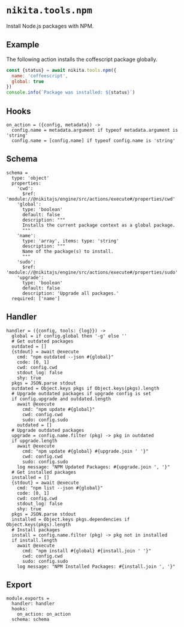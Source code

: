 
# `nikita.tools.npm`

Install Node.js packages with NPM.

## Example

The following action installs the coffescript package globally.

```js
const {status} = await nikita.tools.npm({
  name: 'coffeescript',
  global: true
})
console.info(`Package was installed: ${status}`)
```

## Hooks

    on_action = ({config, metadata}) ->
      config.name = metadata.argument if typeof metadata.argument is 'string'
      config.name = [config.name] if typeof config.name is 'string'

## Schema

    schema =
      type: 'object'
      properties:
        'cwd':
          $ref: 'module://@nikitajs/engine/src/actions/execute#/properties/cwd'
        'global':
          type: 'boolean'
          default: false
          description: """
          Installs the current package context as a global package.
          """
        'name':
          type: 'array', items: type: 'string'
          description: """
          Name of the package(s) to install.
          """
        'sudo':
          $ref: 'module://@nikitajs/engine/src/actions/execute#/properties/sudo'
        'upgrade':
          type: 'boolean'
          default: false
          description: 'Upgrade all packages.'
      required: ['name']

## Handler

    handler = ({config, tools: {log}}) ->
      global = if config.global then '-g' else ''
      # Get outdated packages
      outdated = []
      {stdout} = await @execute
        cmd: "npm outdated --json #{global}"
        code: [0, 1]
        cwd: config.cwd
        stdout_log: false
        shy: true
      pkgs = JSON.parse stdout
      outdated = Object.keys pkgs if Object.keys(pkgs).length
      # Upgrade outdated packages if upgrade config is set
      if config.upgrade and outdated.length
        await @execute
          cmd: "npm update #{global}"
          cwd: config.cwd
          sudo: config.sudo
        outdated = []
      # Upgrade outdated packages
      upgrade = config.name.filter (pkg) -> pkg in outdated
      if upgrade.length
        await @execute
          cmd: "npm update #{global} #{upgrade.join ' '}"
          cwd: config.cwd
          sudo: config.sudo
        log message: "NPM Updated Packages: #{upgrade.join ', '}"
      # Get installed packages
      installed = []
      {stdout} = await @execute
        cmd: "npm list --json #{global}"
        code: [0, 1]
        cwd: config.cwd
        stdout_log: false
        shy: true
      pkgs = JSON.parse stdout
      installed = Object.keys pkgs.dependencies if Object.keys(pkgs).length
      # Install packages
      install = config.name.filter (pkg) -> pkg not in installed
      if install.length
        await @execute
          cmd: "npm install #{global} #{install.join ' '}"
          cwd: config.cwd
          sudo: config.sudo
        log message: "NPM Installed Packages: #{install.join ', '}"

## Export

    module.exports =
      handler: handler
      hooks:
        on_action: on_action
      schema: schema
